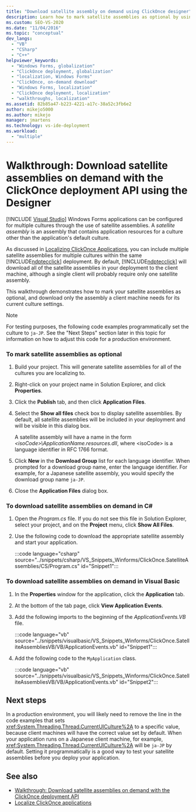 ```yaml
---
title: "Download satellite assembly on demand using ClickOnce designer"
description: Learn how to mark satellite assemblies as optional by using Designer and download only the assembly a client machine needs for its current culture settings.
ms.custom: SEO-VS-2020
ms.date: "11/04/2016"
ms.topic: "conceptual"
dev_langs:
  - "VB"
  - "CSharp"
  - "C++"
helpviewer_keywords:
  - "Windows Forms, globalization"
  - "ClickOnce deployment, globalization"
  - "localization, Windows Forms"
  - "ClickOnce, on-demand download"
  - "Windows Forms, localization"
  - "ClickOnce deployment, localization"
  - "walkthroughs, localization"
ms.assetid: 82b85a47-b223-4221-a17c-38a52c3fb6e2
author: mikejo5000
ms.author: mikejo
manager: jmartens
ms.technology: vs-ide-deployment
ms.workload:
  - "multiple"
---
```

# Walkthrough: Download satellite assemblies on demand with the ClickOnce deployment API using the Designer

 [!INCLUDE [Visual Studio](~/includes/applies-to-version/vs-windows-only.md)]
Windows Forms applications can be configured for multiple cultures through the use of satellite assemblies. A *satellite assembly* is an assembly that contains application resources for a culture other than the application's default culture.

 As discussed in [Localizing ClickOnce Applications](../deployment/localizing-clickonce-applications.md), you can include multiple satellite assemblies for multiple cultures within the same [!INCLUDE[ndptecclick](../deployment/includes/ndptecclick_md.md)] deployment. By default, [!INCLUDE[ndptecclick](../deployment/includes/ndptecclick_md.md)] will download all of the satellite assemblies in your deployment to the client machine, although a single client will probably require only one satellite assembly.

 This walkthrough demonstrates how to mark your satellite assemblies as optional, and download only the assembly a client machine needs for its current culture settings.

> [!NOTE]
> For testing purposes, the following code examples programmatically set the culture to `ja-JP`. See the "Next Steps" section later in this topic for information on how to adjust this code for a production environment.

### To mark satellite assemblies as optional

1. Build your project. This will generate satellite assemblies for all of the cultures you are localizing to.

2. Right-click on your project name in Solution Explorer, and click **Properties**.

3. Click the **Publish** tab, and then click **Application Files**.

4. Select the **Show all files** check box to display satellite assemblies. By default, all satellite assemblies will be included in your deployment and will be visible in this dialog box.

     A satellite assembly will have a name in the form *\<isoCode>\ApplicationName.resources.dll*, where \<isoCode> is a language identifier in RFC 1766 format.

5. Click **New** in the **Download Group** list for each language identifier. When prompted for a download group name, enter the language identifier. For example, for a Japanese satellite assembly, you would specify the download group name `ja-JP`.

6. Close the **Application Files** dialog box.

### To download satellite assemblies on demand in C\#

1. Open the *Program.cs* file. If you do not see this file in Solution Explorer, select your project, and on the **Project** menu, click **Show All Files**.

2. Use the following code to download the appropriate satellite assembly and start your application.

     :::code language="csharp" source="../snippets/csharp/VS_Snippets_Winforms/ClickOnce.SatelliteAssemblies/CS/Program.cs" id="Snippet1":::

### To download satellite assemblies on demand in Visual Basic

1. In the **Properties** window for the application, click the **Application** tab.

2. At the bottom of the tab page, click **View Application Events**.

3. Add the following imports to the beginning of the *ApplicationEvents.VB* file.

     :::code language="vb" source="../snippets/visualbasic/VS_Snippets_Winforms/ClickOnce.SatelliteAssembliesVB/VB/ApplicationEvents.vb" id="Snippet1":::

4. Add the following code to the `MyApplication` class.

     :::code language="vb" source="../snippets/visualbasic/VS_Snippets_Winforms/ClickOnce.SatelliteAssembliesVB/VB/ApplicationEvents.vb" id="Snippet2":::

## Next steps
 In a production environment, you will likely need to remove the line in the code examples that sets <xref:System.Threading.Thread.CurrentUICulture%2A> to a specific value, because client machines will have the correct value set by default. When your application runs on a Japanese client machine, for example, <xref:System.Threading.Thread.CurrentUICulture%2A> will be `ja-JP` by default. Setting it programmatically is a good way to test your satellite assemblies before you deploy your application.

## See also
- [Walkthrough: Download satellite assemblies on demand with the ClickOnce deployment API](../deployment/walkthrough-downloading-satellite-assemblies-on-demand-with-the-clickonce-deployment-api.md)
- [Localize ClickOnce applications](../deployment/localizing-clickonce-applications.md)
